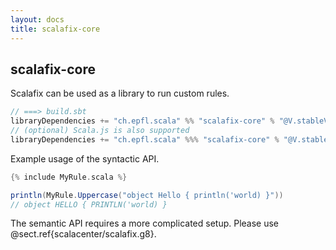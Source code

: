```yaml
---
layout: docs
title: scalafix-core
---
```


## scalafix-core
Scalafix can be used as a library to run custom rules.

```scala
// ===> build.sbt
libraryDependencies += "ch.epfl.scala" %% "scalafix-core" % "@V.stableVersion"
// (optional) Scala.js is also supported
libraryDependencies += "ch.epfl.scala" %%% "scalafix-core" % "@V.stableVersion"
```

Example usage of the syntactic API.

```scala
{% include MyRule.scala %}
```

```scala
println(MyRule.Uppercase("object Hello { println('world) }"))
// object HELLO { PRINTLN('world) }
```

The semantic API requires a more complicated setup. Please
use @sect.ref{scalacenter/scalafix.g8}.
